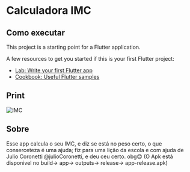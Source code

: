# Calculadora IMC

## Como executar

This project is a starting point for a Flutter application.

A few resources to get you started if this is your first Flutter project:

- [Lab: Write your first Flutter app](https://docs.flutter.dev/get-started/codelab)
- [Cookbook: Useful Flutter samples](https://docs.flutter.dev/cookbook)

## Print
![IMC](https://github.com/JulioCoronetti/calculadoraIMC/assets/133894436/18dbe5f4-967b-4fdf-b0d5-fa8adb40ab31)

## Sobre

Esse app calcula o seu IMC, e diz se está no peso certo, o que conserceteza é uma ajuda; fiz para uma lição da escola e com ajuda de Julio Coronetti @julioCoronetti, e deu ceu certo. obg😊 
(O Apk está disponivel no build-> app-> outputs-> release-> app-release.apk)
